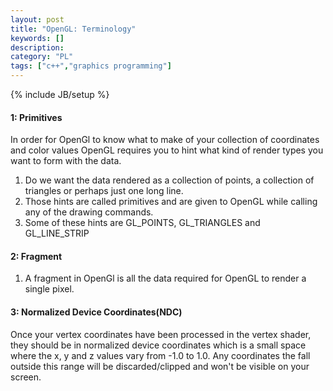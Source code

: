```yaml
--- 
layout: post 
title: "OpenGL: Terminology" 
keywords: [] 
description: 
category: "PL"
tags: ["c++","graphics programming"]
--- 
```

{% include JB/setup %}

#### 1: Primitives
In order for OpenGl to know what to make of your collection of coordinates and color values OpenGL
requires you to hint what kind of render types you want to form with the data.
1. Do we want the data rendered as a collection of points, a collection of triangles or perhaps just
   one long line.
2. Those hints are called primitives and are given to OpenGL while calling any of the drawing
   commands.
3. Some of these hints are GL\_POINTS, GL\_TRIANGLES and GL\_LINE\_STRIP


#### 2: Fragment
1. A fragment in OpenGl is all the data required for OpenGL to render a single pixel.

#### 3: Normalized Device Coordinates(NDC)
Once your vertex coordinates have been processed in the vertex shader, they should be in normalized
device coordinates which is a small space where the x, y and z values vary from -1.0 to 1.0. Any
coordinates the fall outside this range will be discarded/clipped and won't be visible on your
screen.


